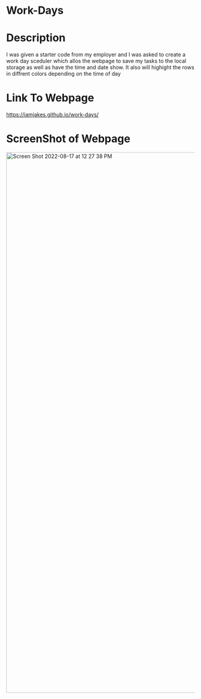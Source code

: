 # Work-Days
# Description
I was given a starter code from my employer and I was asked to create a  work day sceduler which allos the webpage to save my tasks to the local storage as well as have the time and date show. It also will highight the rows in diffrent colors depending on the time of day
# Link To Webpage
https://iamjakes.github.io/work-days/
# ScreenShot of Webpage
<img width="1440" alt="Screen Shot 2022-08-17 at 12 27 38 PM" src="https://user-images.githubusercontent.com/107268998/185203894-77efd5de-5f79-492d-a327-6dcbdc41f12c.png">

